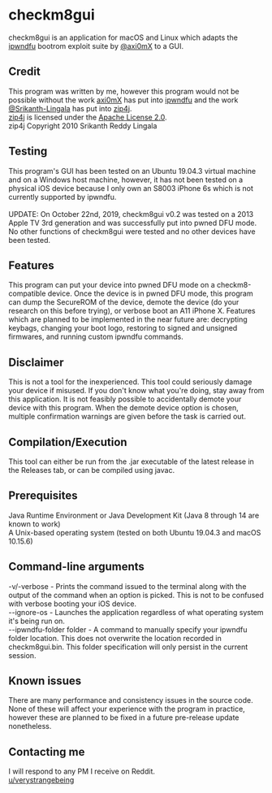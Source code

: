 # checkm8gui

checkm8gui is an application for macOS and Linux which adapts the [ipwndfu](https://github.com/axi0mx/ipwndfu/) bootrom exploit suite by [@axi0mX](https://github.com/axi0mx/) to a GUI.

## Credit

This program was written by me, however this program would not be possible without the work [axi0mX](https://github.com/axi0mx/) has put into [ipwndfu](https://github.com/axi0mx/ipwndfu/) and the work [@Srikanth-Lingala](https://github.com/srikanth-lingala/) has put into [zip4j](https://github.com/srikanth-lingala/zip4j/).<br/>
[zip4j](https://github.com/srikanth-lingala/zip4j/) is licensed under the [Apache License 2.0](https://www.apache.org/licenses/LICENSE-2.0.txt).<br/>
zip4j Copyright 2010 Srikanth Reddy Lingala

## Testing

This program's GUI has been tested on an Ubuntu 19.04.3 virtual machine and on a Windows host machine, however, it has not been tested on a physical iOS device because I only own an S8003 iPhone 6s which is not currently supported by ipwndfu.<br/><br/>
UPDATE: On October 22nd, 2019, checkm8gui v0.2 was tested on a 2013 Apple TV 3rd generation and was successfully put into pwned DFU mode. No other functions of checkm8gui were tested and no other devices have been tested.

## Features

This program can put your device into pwned DFU mode on a checkm8-compatible device. Once the device is in pwned DFU mode, this program can dump the SecureROM of the device, demote the device (do your research on this before trying), or verbose boot an A11 iPhone X. Features which are planned to be implemented in the near future are: decrypting keybags, changing your boot logo, restoring to signed and unsigned firmwares, and running custom ipwndfu commands.

## Disclaimer

This is not a tool for the inexperienced. This tool could seriously damage your device if misused. If you don't know what you're doing, stay away from this application. It is not feasibly possible to accidentally demote your device with this program. When the demote device option is chosen, multiple confirmation warnings are given before the task is carried out.

## Compilation/Execution

This tool can either be run from the .jar executable of the latest release in the Releases tab, or can be compiled using javac.

## Prerequisites

Java Runtime Environment or Java Development Kit (Java 8 through 14 are known to work)<br/>
A Unix-based operating system (tested on both Ubuntu 19.04.3 and macOS 10.15.6)

## Command-line arguments

-v/-verbose - Prints the command issued to the terminal along with the output of the command when an option is picked. This is not to be confused with verbose booting your iOS device.<br/>
--ignore-os - Launches the application regardless of what operating system it's being run on.<br/>
--ipwndfu-folder folder - A command to manually specify your ipwndfu folder location. This does not overwrite the location recorded in checkm8gui.bin. This folder specification will only persist in the current session.

## Known issues

There are many performance and consistency issues in the source code. None of these will affect your experience with the program in practice, however these are planned to be fixed in a future pre-release update nonetheless.

## Contacting me

I will respond to any PM I receive on Reddit.<br/>
[u/verystrangebeing](https://reddit.com/user/verystrangebeing/)
